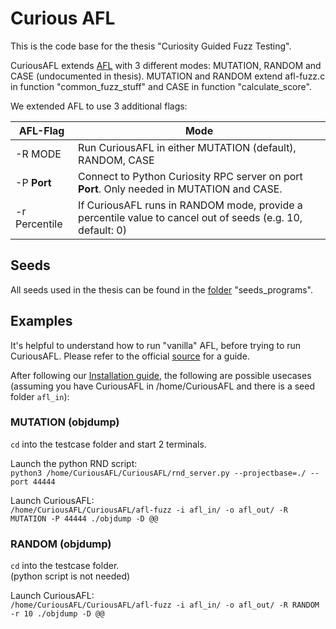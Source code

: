 # Curious AFL

This is the code base for the thesis "Curiosity Guided Fuzz Testing".
  
CuriousAFL extends [AFL](https://github.com/mirrorer/afl) with 3 different modes: MUTATION, RANDOM and CASE (undocumented in thesis). MUTATION and RANDOM extend afl-fuzz.c in function "common_fuzz_stuff" and CASE in function "calculate_score".

We extended AFL to use 3 additional flags:

| **AFL-Flag** | **Mode**   |
| --- | --- |
| -R MODE | Run CuriousAFL in either MUTATION (default), RANDOM, CASE   |
| -P **Port**| Connect to Python Curiosity RPC server on port **Port**. Only needed in MUTATION and CASE. |
| -r Percentile | If CuriousAFL runs in RANDOM mode, provide a percentile value to cancel out of seeds (e.g. 10, default: 0) |

## Seeds  
All seeds used in the thesis can be found in the [folder](https://github.com/derdav3/CuriousAFL/tree/master/seeds_programs) "seeds_programs".

## Examples
It's helpful to understand how to run "vanilla" AFL, before trying to run CuriousAFL. Please refer to the official [source](http://lcamtuf.coredump.cx/afl/README.txt) for a guide.

After following our [Installation guide](https://github.com/derdav3/CuriousAFL/wiki/Installation), the following are possible usecases (assuming you have CuriousAFL in /home/CuriousAFL and there is a seed folder `afl_in`):

### MUTATION (objdump)
`cd` into the testcase folder and start 2 terminals.  

Launch the python RND script:  
`python3 /home/CuriousAFL/CuriousAFL/rnd_server.py --projectbase=./ --port 44444`

Launch CuriousAFL:  
`/home/CuriousAFL/CuriousAFL/afl-fuzz -i afl_in/ -o afl_out/ -R MUTATION -P 44444 ./objdump -D @@`

### RANDOM (objdump)
`cd` into the testcase folder.  
(python script is not needed)

Launch CuriousAFL:  
`/home/CuriousAFL/CuriousAFL/afl-fuzz -i afl_in/ -o afl_out/ -R RANDOM -r 10 ./objdump -D @@`

